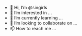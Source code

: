 - 👋 Hi, I’m @singirls
- 👀 I’m interested in ...
- 🌱 I’m currently learning ...
- 💞️ I’m looking to collaborate on ...
- 📫 How to reach me ...

<!---
singirls/singirls is a ✨ special ✨ repository because its `README.md` (this file) appears on your GitHub profile.
You can click the Preview link to take a look at your changes.
--->
